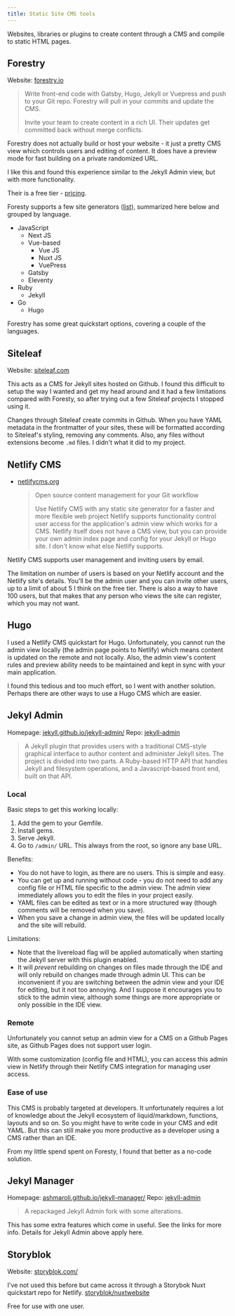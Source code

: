 ```yaml
---
title: Static Site CMS tools
---
```


Websites, libraries or plugins to create content through a CMS and compile to static HTML pages.


## Forestry

Website: [forestry.io](https://forestry.io)

> Write front-end code with Gatsby, Hugo, Jekyll or Vuepress and push to your Git repo. Forestry will pull in your commits and update the CMS.
> 
> Invite your team to create content in a rich UI. Their updates get committed back without merge conflicts.

Forestry does not actually build or host your website - it just a pretty CMS view which controls users and editing of content. It does have a preview mode for fast building on a private randomized URL.

I like this and found this experience similar to the Jekyll Admin view, but with more functionality.

Their is a free tier - [pricing](https://forestry.io/pricing/).

Foresty supports a few site generators ([list](https://forestry.io/docs/faqs/glossary/static-site-generators/)), summarized here below and grouped by language. 

- JavaScript
    - Next JS
    - Vue-based
        - Vue JS
        - Nuxt JS
        - VuePress  
    - Gatsby
    - Eleventy
- Ruby
    - Jekyll
- Go
    - Hugo

Forestry has some great quickstart options, covering a couple of the languages.


## Siteleaf

Website: [siteleaf.com](https://siteleaf.com)

This acts as a CMS for Jekyll sites hosted on Github. I found this difficult to setup the way I wanted and get my head around and it had a few limitations compared with Foresty, so after trying out a few Siteleaf projects I stopped using it.

Changes through Siteleaf create commits in Github. When you have YAML metadata in the frontmatter of your sites, these will be formatted according to Siteleaf's styling, removing any comments. Also, any files without extensions become `.md` files. I didn't what it did to my project.


## Netlify CMS

- [netlifycms.org](https://www.netlifycms.org/)
    > Open source content management for your Git workflow
    >
    > Use Netlify CMS with any static site generator for a faster and more flexible web project
Netlify supports functionality control user access for the application's admin view which works for a CMS. Netlify itself does not have a CMS view, but you can provide your own admin index page and config for your Jekyll or Hugo site. I don't know what else Netlify supports.

Netlify CMS supports user management and inviting users by email.

The limitation on number of users is based on your Netlify account and the Netlify site's details. You'll be the admin user and you can invite other users, up to a limit of about 5 I think on the free tier. There is also a way to have 100 users, but that makes that any person who views the site can register, which you may not want.

## Hugo

I used a Netlify CMS quickstart for Hugo. Unfortunately, you cannot run the admin view locally (the admin page points to Netlify) which means content is updated on the remote and not locally. Also, the admin view's content rules and preview ability needs to be maintained and kept in sync with your main application. 

I found this tedious and too much effort, so I went with another solution. Perhaps there are other ways to use a Hugo CMS which are easier.

## Jekyl Admin

Homepage: [jekyll.github.io/jekyll-admin/](https://jekyll.github.io/jekyll-admin/)
Repo: [jekyll-admin](https://github.com/jekyll/jekyll-admin)

> A Jekyll plugin that provides users with a traditional CMS-style graphical interface to author content and administer Jekyll sites. The project is divided into two parts. A Ruby-based HTTP API that handles Jekyll and filesystem operations, and a Javascript-based front end, built on that API.

### Local

Basic steps to get this working locally:

1. Add the gem to your Gemfile.
2. Install gems.
3. Serve Jekyll.
4. Go to `/admin/` URL. This always from the root, so ignore any base URL. 

Benefits:
- You do not have to login, as there are no users. This is simple and easy.
- You can get up and running without code - you do not need to add any config file or HTML file specific to the admin view. The admin view immediately allows you to edit the files in your project easily. 
- YAML files can be edited as text or in a more structured way (though comments will be removed when you save).
- When you save a change in admin view, the files will be updated locally and the site will rebuild.

Limitations:
- Note that the livereload flag will be applied automatically when starting the Jekyll server with this plugin enabled. 
- It will *prevent* rebuilding on changes on files made through the IDE and will only rebuild on changes made through admin UI. This can be inconvenient if you are switching between the admin view and your IDE for editing, but it not too annoying. And I suppose it encourages you to stick to the admin view, although some things are more appropriate or only possible in the IDE view.

### Remote

Unfortunately you cannot setup an admin view for a CMS on a Github Pages site, as Github Pages does not support user login.

With some customization (config file and HTML), you can access this admin view in Netlify through their Netlify CMS integration for managing user access.

### Ease of use

This CMS is probably targeted at developers. It unfortunately requires a lot of knowledge about the Jekyll ecosystem of liquid/markdown, functions, layouts and so on. So you might have to write code in your CMS and edit YAML. But this can still make you more productive as a developer using a CMS rather than an IDE.

From my little spend spent on Foresty, I found that better as a no-code solution.

## Jekyl Manager

Homepage: [ashmaroli.github.io/jekyll-manager/](https://ashmaroli.github.io/jekyll-manager/)
Repo: [jekyll-admin](https://github.com/jekyll/jekyll-manager)

> A repackaged Jekyll Admin fork with some alterations.

This has some extra features which come in useful. See the links for more info. Details for Jekyll Admin above apply here.


## Storyblok

Website: [storyblok.com/](https://www.storyblok.com/)

I've not used this before but came across it through a Storybok Nuxt quickstart repo for Netlify. [storyblok/nuxtwebsite](https://github.com/storyblok/nuxtwebsite)

Free for use with one user.

